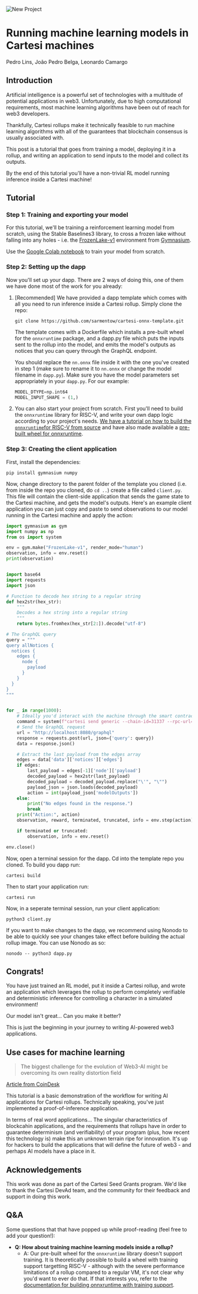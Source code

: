 <!-- TODO: check if it's possible to run the dapp from the tutorial without editing the composer-validator yaml -->
<!-- TODO: add cover gif for application -->
![New Project](https://github.com/user-attachments/assets/3c0ab287-1270-44bc-a4d5-424e430ab8b5)

# Running machine learning models in Cartesi machines
Pedro Lins, João Pedro Belga, Leonardo Camargo

## Introduction

Artificial intelligence is a powerful set of technologies with a multitude of potential applications in web3. Unfortunately, due to high computational requirements, most machine learning algorithms have been out of reach for web3 developers. 

Thankfully, Cartesi rollups make it technically feasible to run machine learning algorithms with all of the guarantees that blockchain consensus is usually associated with. 

This post is a tutorial that goes from training a model, deploying it in a rollup, and writing an application to send inputs to the model and collect its outputs.

By the end of this tutorial you'll have a non-trivial RL model running inference inside a Cartesi machine!

## Tutorial

### Step 1: Training and exporting your model

For this tutorial, we'll be training a reinforcement learning model from scratch, using the Stable Baselines3 library, to cross a frozen lake without falling into any holes - i.e. the [FrozenLake-v1](https://gymnasium.farama.org/environments/toy_text/frozen_lake/) environment from [Gymnasium](https://gymnasium.farama.org/).

Use the [Google Colab notebook](https://colab.research.google.com/drive/1edMqdrb3Glgf7w-_5bamZigWv06LFMwR?usp=sharing) to train your model from scratch.

### Step 2: Setting up the dapp

Now you'll set up your dapp. There are 2 ways of doing this, one of them we have done most of the work for you already: 

1. [Recommended] We have provided a dapp template which comes with all you need to run inference inside a Cartesi rollup. Simply clone the repo:

    ```
    git clone https://github.com/sarmentow/cartesi-onnx-template.git
    ```

    The template comes with a Dockerfile which installs a pre-built wheel for the `onnxruntime` package, and a dapp.py file which puts the inputs sent to the rollup into the model, and emits the model's outputs as notices that you can query through the GraphQL endpoint.

    You should replace the `nn.onnx` file inside it with the one you've created in step 1 (make sure to rename it to `nn.onnx` or change the model filename in `dapp.py`). Make sure you have the model parameters set appropriately in your `dapp.py`. For our example:
    ```python
    MODEL_DTYPE=np.int64
    MODEL_INPUT_SHAPE = (1,)
    ```

    <!-- Also, make sure to run the `config-cli.sh` file, you only have to do this once after you've installed the Cartesi CLI.
    ```
    bash config-cli.sh
    ``` -->


2. You can also start your project from scratch. First you'll need to build the `onnxruntime` library for RISC-V, and write your own dapp logic according to your project's needs. [We have a tutorial on how to build the `onnxruntime`for RISC-V from source](https://gist.github.com/sarmentow/66bc6a03f0906c1b3c23dab861f06830) and have also made available a [pre-built wheel for onnxruntime](https://github.com/sarmentow/riscv-wheels). 

### Step 3: Creating the client application
First, install the dependencies:
```
pip install gymnasium numpy
```

Now, change directory to the parent folder of the template you cloned (i.e. from inside the repo you cloned, do `cd ..`) create a file called `client.py`. This file will contain the client-side application that sends the game state to the Cartesi machine, and gets the model's outputs. Here's an example client application you can just copy and paste to send observations to our model running in the Cartesi machine and apply the action:

```python
import gymnasium as gym
import numpy as np
from os import system

env = gym.make("FrozenLake-v1", render_mode="human")
observation, info = env.reset()
print(observation)


import base64
import requests
import json

# Function to decode hex string to a regular string
def hex2str(hex_str):
    """
    Decodes a hex string into a regular string
    """
    return bytes.fromhex(hex_str[2:]).decode("utf-8")

# The GraphQL query
query = """
query allNotices {
  notices {
    edges {
      node {
        payload
      }
    }
  }
}
"""


for _ in range(1000):
    # Ideally you'd interact with the machine through the smart contract interface, but for the proof of concept here we just use the cartesi cli
    command = system(f"cartesi send generic --chain-id=31337 --rpc-url=http://127.0.0.1:8545 --mnemonic-passphrase=\"test test test test test test test test test test test junk\" --dapp=0xab7528bb862fb57e8a2bcd567a2e929a0be56a5e --input-encoding=string --input=\"{base64.b64encode(np.array(observation).tobytes()).decode('utf-8')}\"")
    # Send the GraphQL request
    url = "http://localhost:8080/graphql"
    response = requests.post(url, json={'query': query})
    data = response.json()

    # Extract the last payload from the edges array
    edges = data['data']['notices']['edges']
    if edges:
        last_payload = edges[-1]['node']['payload']
        decoded_payload = hex2str(last_payload)
        decoded_payload = decoded_payload.replace("\'", "\"")
        payload_json = json.loads(decoded_payload)
        action = int(payload_json['modelOutputs'])
    else:
        print("No edges found in the response.")
        break
    print("Action:", action)
    observation, reward, terminated, truncated, info = env.step(action)

    if terminated or truncated:
        observation, info = env.reset()

env.close()
```

Now, open a terminal session for the dapp. Cd into the template repo you cloned. To build you dapp run:
```
cartesi build
```
Then to start your application run:
```
cartesi run
```

Now, in a seperate terminal session, run your client application:
```
python3 client.py
```

If you want to make changes to the dapp, we recommend using Nonodo to be able to quickly see your changes take effect before building the actual rollup image. You can use Nonodo as so:
```
nonodo -- python3 dapp.py
```

## Congrats!
You have just trained an RL model, put it inside a Cartesi rollup, and wrote an application which leverages the rollup to perform completely verifiable and deterministic inference for controlling a character in a simulated environment!

Our model isn't great... Can you make it better?

This is just the beginning in your journey to writing AI-powered web3 applications.  

## Use cases for machine learning
> The biggest challenge for the evolution of Web3-AI might be overcoming its own reality distortion field

[Article from CoinDesk](https://www.coindesk.com/opinion/2024/07/16/web3-ai-whats-real-and-whats-hype/)

This tutorial is a basic demonstration of the workflow for writing AI applications for Cartesi rollups. Technically speaking, you've just implemented a proof-of-inference application. 

In terms of real word applications... The singular characteristics of blockcahin applications, and the requirements that rollups have in order to guarantee determinism (and verifiability) of your program (plus, how recent this technology is) make this an unknown terrain ripe for innovation. It's up for hackers to build the applications that will define the future of web3 - and perhaps AI models have a place in it.

## Acknowledgements
This work was done as part of the Cartesi Seed Grants program. We'd like to thank the Cartesi DevAd team, and the community for their feedback and support in doing this work.

## Q&A
Some questions that that have popped up while proof-reading (feel free to add your question!):
- **Q: How about training machine learning models inside a rollup?**
    - A: Our pre-built wheel for the `onnxruntime` library doesn't support training. It is theoretically possible to build a wheel with training support targetting RISC-V - although with the severe performance limitations of a rollup compared to a regular VM, it's not clear why you'd want to ever do that. If that interests you, refer to the [documentation for building onnxruntime with training support](https://onnxruntime.ai/docs/build/training.html).
